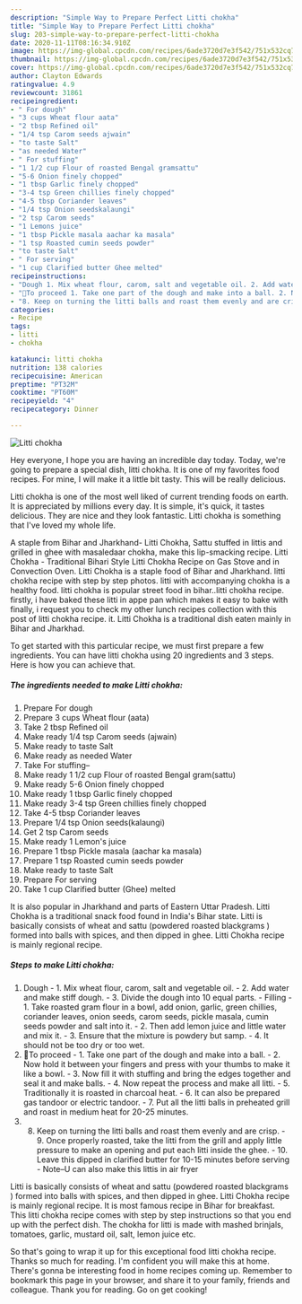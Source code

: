 ```yaml
---
description: "Simple Way to Prepare Perfect Litti chokha"
title: "Simple Way to Prepare Perfect Litti chokha"
slug: 203-simple-way-to-prepare-perfect-litti-chokha
date: 2020-11-11T08:16:34.910Z
image: https://img-global.cpcdn.com/recipes/6ade3720d7e3f542/751x532cq70/litti-chokha-recipe-main-photo.jpg
thumbnail: https://img-global.cpcdn.com/recipes/6ade3720d7e3f542/751x532cq70/litti-chokha-recipe-main-photo.jpg
cover: https://img-global.cpcdn.com/recipes/6ade3720d7e3f542/751x532cq70/litti-chokha-recipe-main-photo.jpg
author: Clayton Edwards
ratingvalue: 4.9
reviewcount: 31861
recipeingredient:
- " For dough"
- "3 cups Wheat flour aata"
- "2 tbsp Refined oil"
- "1/4 tsp Carom seeds ajwain"
- "to taste Salt"
- "as needed Water"
- " For stuffing"
- "1 1/2 cup Flour of roasted Bengal gramsattu"
- "5-6 Onion finely chopped"
- "1 tbsp Garlic finely chopped"
- "3-4 tsp Green chillies finely chopped"
- "4-5 tbsp Coriander leaves"
- "1/4 tsp Onion seedskalaungi"
- "2 tsp Carom seeds"
- "1 Lemons juice"
- "1 tbsp Pickle masala aachar ka masala"
- "1 tsp Roasted cumin seeds powder"
- "to taste Salt"
- " For serving"
- "1 cup Clarified butter Ghee melted"
recipeinstructions:
- "Dough 1. Mix wheat flour, carom, salt and vegetable oil. 2. Add water and make stiff dough. 3. Divide the dough into 10 equal parts. Filling 1. Take roasted gram flour in a bowl, add onion, garlic, green chillies, coriander leaves, onion seeds, carom seeds, pickle masala, cumin seeds powder and salt into it. 2. Then add lemon juice and little water and mix it. 3. Ensure that the mixture is powdery but samp. 4. It should not be too dry or too wet."
- "💝To proceed 1. Take one part of the dough and make into a ball. 2. Now hold it between your fingers and press with your thumbs to make it like a bowl. 3. Now fill it with stuffing and bring the edges together and seal it and make balls. 4. Now repeat the process and make all litti. 5. Traditionally it is roasted in charcoal heat. 6. It can also be prepared gas tandoor or electric tandoor. 7. Put all the litti balls in preheated grill and roast in medium heat for 20-25 minutes."
- "8. Keep on turning the litti balls and roast them evenly and are crisp. 9. Once properly roasted, take the litti from the grill and apply little pressure to make an opening and put each litti inside the ghee. 10. Leave this dipped in clarified butter for 10-15 minutes before serving Note–U can also make this littis in air fryer"
categories:
- Recipe
tags:
- litti
- chokha

katakunci: litti chokha 
nutrition: 138 calories
recipecuisine: American
preptime: "PT32M"
cooktime: "PT60M"
recipeyield: "4"
recipecategory: Dinner

---
```



![Litti chokha](https://img-global.cpcdn.com/recipes/6ade3720d7e3f542/751x532cq70/litti-chokha-recipe-main-photo.jpg)

Hey everyone, I hope you are having an incredible day today. Today, we're going to prepare a special dish, litti chokha. It is one of my favorites food recipes. For mine, I will make it a little bit tasty. This will be really delicious.

Litti chokha is one of the most well liked of current trending foods on earth. It is appreciated by millions every day. It is simple, it's quick, it tastes delicious. They are nice and they look fantastic. Litti chokha is something that I've loved my whole life.

A staple from Bihar and Jharkhand- Litti Chokha, Sattu stuffed in littis and grilled in ghee with masaledaar chokha, make this lip-smacking recipe. Litti Chokha - Traditional Bihari Style Litti Chokha Recipe on Gas Stove and in Convection Oven. Litti Chokha is a staple food of Bihar and Jharkhand. litti chokha recipe with step by step photos. litti with accompanying chokha is a healthy food. litti chokha is popular street food in bihar..litti chokha recipe. firstly, i have baked these litti in appe pan which makes it easy to bake with finally, i request you to check my other lunch recipes collection with this post of litti chokha recipe. it. Litti Chokha is a traditional dish eaten mainly in Bihar and Jharkhad.


To get started with this particular recipe, we must first prepare a few ingredients. You can have litti chokha using 20 ingredients and 3 steps. Here is how you can achieve that.

<!--inarticleads1-->

##### The ingredients needed to make Litti chokha:

1. Prepare  For dough
1. Prepare 3 cups Wheat flour (aata)
1. Take 2 tbsp Refined oil
1. Make ready 1/4 tsp Carom seeds (ajwain)
1. Make ready to taste Salt
1. Make ready as needed Water
1. Take  For stuffing–
1. Make ready 1 1/2 cup Flour of roasted Bengal gram(sattu)
1. Make ready 5-6 Onion finely chopped
1. Make ready 1 tbsp Garlic finely chopped
1. Make ready 3-4 tsp Green chillies finely chopped
1. Take 4-5 tbsp Coriander leaves
1. Prepare 1/4 tsp Onion seeds(kalaungi)
1. Get 2 tsp Carom seeds
1. Make ready 1 Lemon&#39;s juice
1. Prepare 1 tbsp Pickle masala (aachar ka masala)
1. Prepare 1 tsp Roasted cumin seeds powder
1. Make ready to taste Salt
1. Prepare  For serving
1. Take 1 cup Clarified butter (Ghee) melted


It is also popular in Jharkhand and parts of Eastern Uttar Pradesh. Litti Chokha is a traditional snack food found in India&#39;s Bihar state. Litti is basically consists of wheat and sattu (powdered roasted blackgrams ) formed into balls with spices, and then dipped in ghee. Litti Chokha recipe is mainly regional recipe. 

<!--inarticleads2-->

##### Steps to make Litti chokha:

1. Dough - 1. Mix wheat flour, carom, salt and vegetable oil. - 2. Add water and make stiff dough. - 3. Divide the dough into 10 equal parts. - Filling - 1. Take roasted gram flour in a bowl, add onion, garlic, green chillies, coriander leaves, onion seeds, carom seeds, pickle masala, cumin seeds powder and salt into it. - 2. Then add lemon juice and little water and mix it. - 3. Ensure that the mixture is powdery but samp. - 4. It should not be too dry or too wet.
1. 💝To proceed - 1. Take one part of the dough and make into a ball. - 2. Now hold it between your fingers and press with your thumbs to make it like a bowl. - 3. Now fill it with stuffing and bring the edges together and seal it and make balls. - 4. Now repeat the process and make all litti. - 5. Traditionally it is roasted in charcoal heat. - 6. It can also be prepared gas tandoor or electric tandoor. - 7. Put all the litti balls in preheated grill and roast in medium heat for 20-25 minutes.
1. 8. Keep on turning the litti balls and roast them evenly and are crisp. - 9. Once properly roasted, take the litti from the grill and apply little pressure to make an opening and put each litti inside the ghee. - 10. Leave this dipped in clarified butter for 10-15 minutes before serving - Note–U can also make this littis in air fryer


Litti is basically consists of wheat and sattu (powdered roasted blackgrams ) formed into balls with spices, and then dipped in ghee. Litti Chokha recipe is mainly regional recipe. It is most famous recipe in Bihar for breakfast. This litti chokha recipe comes with step by step instructions so that you end up with the perfect dish. The chokha for litti is made with mashed brinjals, tomatoes, garlic, mustard oil, salt, lemon juice etc. 

So that's going to wrap it up for this exceptional food litti chokha recipe. Thanks so much for reading. I'm confident you will make this at home. There's gonna be interesting food in home recipes coming up. Remember to bookmark this page in your browser, and share it to your family, friends and colleague. Thank you for reading. Go on get cooking!

